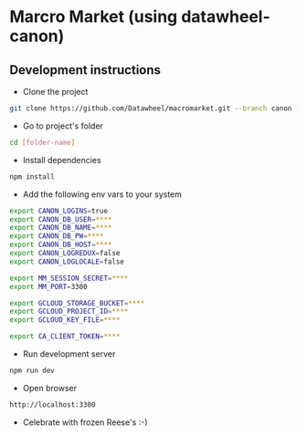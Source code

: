 # Marcro Market (using datawheel-canon)

## Development instructions

* Clone the project
```Bash
git clone https://github.com/Datawheel/macromarket.git --branch canon --single-branch [folder-name]
```

* Go to project's folder
```Bash
cd [folder-name]
```

* Install dependencies
```Bash
npm install
```

* Add the following env vars to your system
```Bash
export CANON_LOGINS=true
export CANON_DB_USER=****
export CANON_DB_NAME=****
export CANON_DB_PW=****
export CANON_DB_HOST=****
export CANON_LOGREDUX=false
export CANON_LOGLOCALE=false

export MM_SESSION_SECRET=****
export MM_PORT=3300

export GCLOUD_STORAGE_BUCKET=****
export GCLOUD_PROJECT_ID=****
export GCLOUD_KEY_FILE=****

export CA_CLIENT_TOKEN=****
```


* Run development server
```Bash
npm run dev
```

* Open browser
```Bash
http://localhost:3300
```

* Celebrate with frozen Reese's :-)
